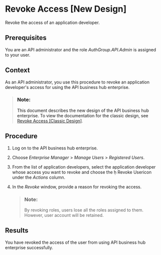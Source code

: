 <!-- loioce609bb2392d496ab5da321a1a3c2cfb -->

<link rel="stylesheet" type="text/css" href="../../css/sap-icons.css"/>

# Revoke Access \[New Design\]

Revoke the access of an application developer.



<a name="loioce609bb2392d496ab5da321a1a3c2cfb__prereq_jcw_j5s_lcb"/>

## Prerequisites

You are an API administrator and the role *AuthGroup.API.Admin* is assigned to your user.



<a name="loioce609bb2392d496ab5da321a1a3c2cfb__context_qvc_4qs_l5b"/>

## Context

As an API administrator, you use this procedure to revoke an application developer's access for using the API business hub enterprise.

> ### Note:  
> This document describes the new design of the API business hub enterprise. To view the documentation for the classic design, see [Revoke Access \[Classic Design\]](revoke-access-classic-design-147fb9d.md).



<a name="loioce609bb2392d496ab5da321a1a3c2cfb__steps_rvc_4qs_l5b"/>

## Procedure

1.  Log on to the API business hub enterprise.

2.  Choose *Enterprise Manager* \> *Manage Users* \> *Registered Users*.

3.  From the list of application developers, select the application developer whose access you want to revoke and choose the <span class="SAP-icons"></span> Revoke Usericon under the *Actions* column.

4.  In the *Revoke* window, provide a reason for revoking the access.

    > ### Note:  
    > By revoking roles, users lose all the roles assigned to them. However, user account will be retained.




<a name="loioce609bb2392d496ab5da321a1a3c2cfb__result_cq4_fqs_l5b"/>

## Results

You have revoked the access of the user from using API business hub enterprise successfully.

